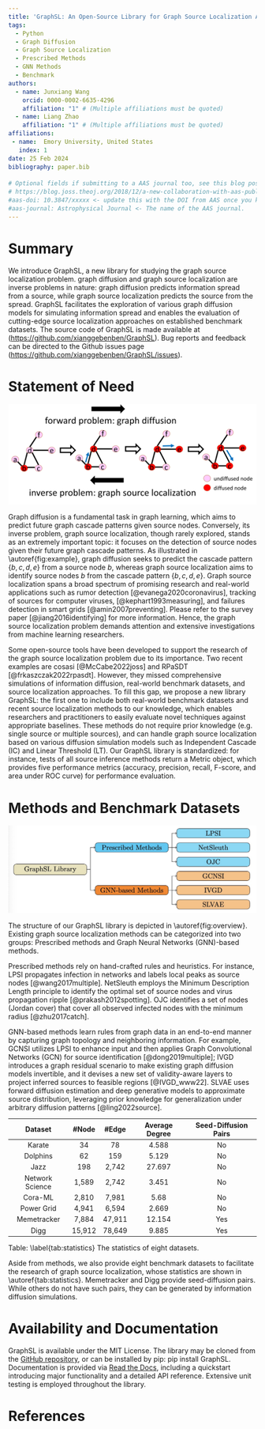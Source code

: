 ```yaml
---
title: 'GraphSL: An Open-Source Library for Graph Source Localization Approaches and Benchmark Datasets'
tags:
  - Python
  - Graph Diffusion
  - Graph Source Localization
  - Prescribed Methods
  - GNN Methods
  - Benchmark
authors:
  - name: Junxiang Wang
    orcid: 0000-0002-6635-4296
    affiliation: "1" # (Multiple affiliations must be quoted)
  - name: Liang Zhao
    affiliation: "1" # (Multiple affiliations must be quoted)
affiliations:
 - name:  Emory University, United States
   index: 1
date: 25 Feb 2024
bibliography: paper.bib

# Optional fields if submitting to a AAS journal too, see this blog post:
# https://blog.joss.theoj.org/2018/12/a-new-collaboration-with-aas-publishing
#aas-doi: 10.3847/xxxxx <- update this with the DOI from AAS once you know it.
#aas-journal: Astrophysical Journal <- The name of the AAS journal.
---
```


# Summary

We introduce GraphSL, a new library for studying the graph source localization problem. graph diffusion and graph source localization are inverse problems in nature: graph diffusion predicts information spread from a source, while graph source localization predicts the source from the spread. GraphSL facilitates the exploration of various graph diffusion models for simulating information spread and enables the evaluation of cutting-edge source localization approaches on established benchmark datasets. The source code of GraphSL is made available at (https://github.com/xianggebenben/GraphSL). Bug reports and feedback can be directed to the Github issues page (https://github.com/xianggebenben/GraphSL/issues).


# Statement of Need

![An example of graph source localization.\label{fig:example}](SL_example.png)

Graph diffusion is a fundamental task in graph learning, which aims to predict future graph cascade patterns given source nodes. Conversely, its inverse problem, graph source localization, though rarely explored, stands as an extremely important topic: it focuses on the detection of source nodes given their future graph cascade patterns. As illustrated in \autoref{fig:example}, graph diffusion seeks to predict the cascade pattern $\{b,c,d,e\}$ from a source node $b$, whereas graph source localization aims to identify source nodes $b$ from the cascade pattern $\{b,c,d,e\}$. Graph source localization spans a broad spectrum of promising research and real-world applications such as rumor detection [@evanega2020coronavirus], tracking of sources for computer viruses, [@kephart1993measuring], and failures detection in smart grids [@amin2007preventing]. Please refer to the survey paper [@jiang2016identifying] for more information. Hence, the graph source localization problem demands attention and extensive investigations from machine learning researchers.

Some open-source tools have been developed to support the research of the graph source localization problem due to its importance. Two recent examples are cosasi [@McCabe2022joss] and RPaSDT [@frkaszczak2022rpasdt]. However, they missed comprehensive simulations of information diffusion, real-world benchmark datasets, and source localization approaches. To fill this gap, we propose a new library GraphSL: the first one to include both real-world benchmark datasets and recent source localization methods to our knowledge, which enables researchers and practitioners to easily evaluate novel techniques against appropriate baselines. These methods do not require prior knowledge (e.g. single source or multiple sources), and can handle graph source localization based on various diffusion simulation models such as Independent Cascade (IC) and Linear Threshold (LT). Our GraphSL library is standardized: for instance, tests of all source inference methods return a Metric object, which provides five performance metrics (accuracy, precision, recall, F-score, and area under ROC curve) for performance evaluation.

# Methods and Benchmark Datasets

![The hierarchical structure of our GraphSL library version 0.10.\label{fig:overview}](overview.png)

The structure of our GraphSL library is depicted in \autoref{fig:overview}. Existing graph source localization methods can be categorized into two groups: Prescribed methods and Graph Neural Networks (GNN)-based methods.

Prescribed methods rely on hand-crafted rules and heuristics. For instance, LPSI propagates infection in networks and labels local peaks as source nodes [@wang2017multiple]. NetSleuth employs the Minimum Description Length principle to identify the optimal set of source nodes and virus propagation ripple [@prakash2012spotting]. OJC identifies a set of nodes (Jordan cover) that cover all observed infected nodes with the minimum radius [@zhu2017catch].

GNN-based methods learn rules from graph data in an end-to-end manner by capturing graph topology and neighboring information. For example, GCNSI utilizes LPSI to enhance input and then applies Graph Convolutional Networks (GCN) for source identification [@dong2019multiple]; IVGD introduces a graph residual scenario to make existing graph diffusion models invertible, and it devises a new set of validity-aware layers to project inferred sources to feasible regions [@IVGD_www22]. SLVAE uses forward diffusion estimation and deep generative models to approximate source distribution, leveraging prior knowledge for generalization under arbitrary diffusion patterns [@ling2022source].

|       Dataset      |  #Node |  #Edge | Average Degree | Seed-Diffusion Pairs |
|:------------------:|:------:|:------:|:--------------:|:--------------------------:|
|       Karate       |   34   |   78   |      4.588     |             No             |
|      Dolphins      |   62   |   159  |      5.129     |             No             |
|         Jazz       |   198  |  2,742 |     27.697     |             No             |
| Network   Science  |  1,589 |  2,742 |      3.451     |             No             |
|       Cora-ML      |  2,810 |  7,981 |      5.68      |             No             |
|    Power   Grid    |  4,941 |  6,594 |      2.669     |             No             |
|     Memetracker    |  7,884 | 47,911 |     12.154     |            Yes             |
|        Digg        | 15,912 | 78,649 |      9.885     |            Yes             |

Table: \label{tab:statistics} The statistics of eight datasets.

Aside from methods, we also provide eight benchmark datasets to facilitate the research of graph source localization, whose statistics are shown in \autoref{tab:statistics}. Memetracker and Digg provide seed-diffusion pairs. While others do not have such pairs, they can be generated by information diffusion simulations.

# Availability and Documentation

GraphSL is available under the MIT License. The library may be cloned from the [GitHub repository](https://github.com/xianggebenben/GraphSL), or can be installed by pip: pip install GraphSL. Documentation is provided via [Read the Docs](https://graphsl.readthedocs.io/en/latest/index.html), including a quickstart introducing major functionality and a detailed API reference. Extensive unit testing is employed throughout the library.

# References
